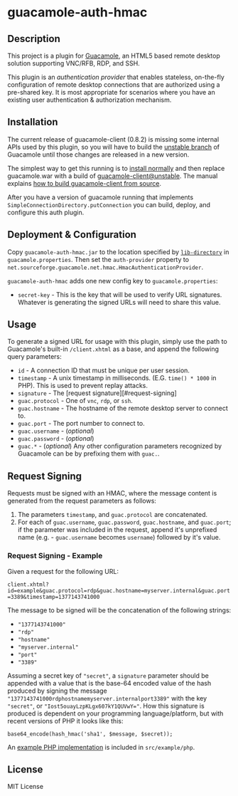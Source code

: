 # guacamole-auth-hmac

## Description

This project is a plugin for [Guacamole](http://guac-dev.org), an HTML5 based
remote desktop solution supporting VNC/RFB, RDP, and SSH.

This plugin is an _authentication provider_ that enables stateless, on-the-fly
configuration of remote desktop connections that are authorized using a
pre-shared key. It is most appropriate for scenarios where you have an existing
user authentication & authorization mechanism.

## Installation

The current release of guacamole-client (0.8.2) is missing some internal APIs
used by this plugin, so you will have to build the [unstable branch][unstable]
of Guacamole until those changes are released in a new version.

The simplest way to get this running is to [install normally][guac-install] and
then replace guacamole.war with a build of [guacamole-client@unstable][unstable].
The manual explains [how to build guacamole-client from source][guac-build].

After you have a version of guacamole running that implements
`SimpleConnectionDirectory.putConnection` you can build, deploy, and configure this
auth plugin.

[guac-install]: guac-dev.org/doc/gug/installing-guacamole.html
[guac-build]: http://guac-dev.org/doc/gug/installing-guacamole.html#compiling-guacamole-client
[unstable]: https://github.com/glyptodon/guacamole-client/tree/unstable

## Deployment & Configuration

Copy `guacamole-auth-hmac.jar` to the location specified by
[`lib-directory`][config-classpath] in `guacamole.properties`. Then set the
`auth-provider` property to `net.sourceforge.guacamole.net.hmac.HmacAuthenticationProvider`.

`guacamole-auth-hmac` adds one new config key to `guacamole.properties`:

 * `secret-key` - This is the key that will be used to verify URL signatures.
    Whatever is generating the signed URLs will need to share this value.


[config-classpath]: http://guac-dev.org/doc/gug/configuring-guacamole.html#idp380240

## Usage

To generate a signed URL for usage with this plugin, simply use the path to
Guacamole's built-in `/client.xhtml` as a base, and append the following query
parameters:

 * `id`  - A connection ID that must be unique per user session.
 * `timestamp` - A unix timestamp in milliseconds. (E.G. `time() * 1000` in PHP).
   This is used to prevent replay attacks.
 * `signature` - The [request signature][#request-signing]
 * `guac.protocol` - One of `vnc`, `rdp`, or `ssh`.
 * `guac.hostname` - The hostname of the remote desktop server to connect to.
 * `guac.port` - The port number to connect to.
 * `guac.username` - (_optional_)
 * `guac.password` - (_optional_)
 * `guac.*` - (_optional_) Any other configuration parameters recognized by
    Guacamole can be by prefixing them with `guac.`.

## Request Signing

Requests must be signed with an HMAC, where the message content is generated
from the request parameters as follows:

 1. The parameters `timestamp`, and `guac.protocol` are concatenated.
 2. For each of `guac.username`, `guac.password`, `guac.hostname`, and `guac.port`;
    if the parameter was included in the request, append it's unprefixed name
    (e.g. - `guac.username` becomes `username`) followed by it's value.

### Request Signing - Example

Given a request for the following URL:

`client.xhtml?id=example&guac.protocol=rdp&guac.hostname=myserver.internal&guac.port=3389&timestamp=1377143741000`

The message to be signed will be the concatenation of the following strings:

  - `"1377143741000"`
  - `"rdp"`
  - `"hostname"`
  - `"myserver.internal"`
  - `"port"`
  - `"3389"`

Assuming a secret key of `"secret"`, a `signature` parameter should be appended
with a value that is the base-64 encoded value of the hash produced by signing
the message `"1377143741000rdphostnamemyserver.internalport3389"` with the key
`"secret"`, or `"Iost5ouayLzpKLgx607kY1QUVwY="`. How
this signature is produced is dependent on your programming language/platform,
but with recent versions of PHP it looks like this:

    base64_encode(hash_hmac('sha1', $message, $secret));

An [example PHP implementation][example-php] is included in `src/example/php`.

[example-php]: https://github.com/grncdr/guacamole-auth-hmac/blob/master/src/example/php

## License

MIT License
